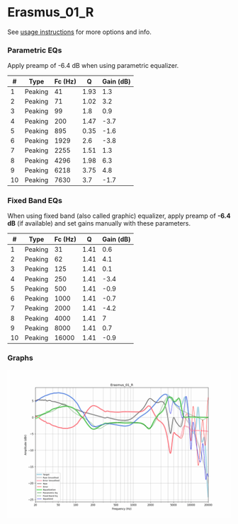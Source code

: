 # Erasmus_01_R
See [usage instructions](https://github.com/jaakkopasanen/AutoEq#usage) for more options and info.

### Parametric EQs
Apply preamp of -6.4 dB when using parametric equalizer.

|   # | Type    |   Fc (Hz) |    Q |   Gain (dB) |
|-----|---------|-----------|------|-------------|
|   1 | Peaking |        41 | 1.93 |         1.3 |
|   2 | Peaking |        71 | 1.02 |         3.2 |
|   3 | Peaking |        99 | 1.8  |         0.9 |
|   4 | Peaking |       200 | 1.47 |        -3.7 |
|   5 | Peaking |       895 | 0.35 |        -1.6 |
|   6 | Peaking |      1929 | 2.6  |        -3.8 |
|   7 | Peaking |      2255 | 1.51 |         1.3 |
|   8 | Peaking |      4296 | 1.98 |         6.3 |
|   9 | Peaking |      6218 | 3.75 |         4.8 |
|  10 | Peaking |      7630 | 3.7  |        -1.7 |

### Fixed Band EQs
When using fixed band (also called graphic) equalizer, apply preamp of **-6.4 dB** (if available) and set gains manually with these parameters.

|   # | Type    |   Fc (Hz) |    Q |   Gain (dB) |
|-----|---------|-----------|------|-------------|
|   1 | Peaking |        31 | 1.41 |         0.6 |
|   2 | Peaking |        62 | 1.41 |         4.1 |
|   3 | Peaking |       125 | 1.41 |         0.1 |
|   4 | Peaking |       250 | 1.41 |        -3.4 |
|   5 | Peaking |       500 | 1.41 |        -0.9 |
|   6 | Peaking |      1000 | 1.41 |        -0.7 |
|   7 | Peaking |      2000 | 1.41 |        -4.2 |
|   8 | Peaking |      4000 | 1.41 |         7   |
|   9 | Peaking |      8000 | 1.41 |         0.7 |
|  10 | Peaking |     16000 | 1.41 |        -0.9 |

### Graphs
![](./Erasmus_01_R.png)
